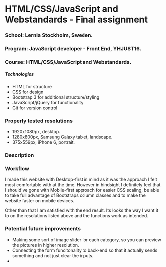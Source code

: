 # HTML/CSS/JavaScript and Webstandards - Final assignment

### School: Lernia Stockholm, Sweden.

### Program: JavaScript developer - Front End, YHJUST16.

### Course: HTML/CSS/JavaScript and Webstandards.

##### Technologies

* HTML for structure
* CSS for design
* Bootstrap 3 for additional structure/styling
* JavaScript/jQuery for functionality
* Git for version control

### Properly tested resolutions

* 1920x1080px, desktop.
* 1280x800px, Samsung Galaxy tablet, landscape.
* 375x559px, iPhone 6, portrait.

### Description



### Workflow

I made this website with Desktop-first in mind as it was the approach I felt most comfortable with at the time. However in hindsight I definitely feel that I should've gone with Mobile-first approach for easier CSS scaling, be able to take full advantage of Bootstraps column classes and to make the website faster on mobile devices.

Other than that I am satisfied with the end result. Its looks the way I want it to on the resolutions listed above and the functions work as intended.

### Potential future improvements

* Making some sort of image slider for each category, so you can preview the pictures in higher resolution.
* Connecting the form funcitonality to back-end so that it actually sends something and not just clear the inputs.
* 